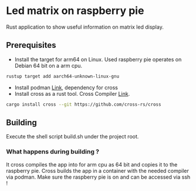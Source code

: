 # Led matrix on raspberry pie

Rust application to show useful information on matrix led display. 

## Prerequisites 

- Install the target for arm64 on Linux. Used raspberry pie operates on Debian 64 bit on a arm cpu.
```sh
rustup target add aarch64-unknown-linux-gnu
```
- Install podman [Link](https://podman.io/), dependency for cross 
- Install cross as a rust tool. Cross Compiler [Link](https://github.com/cross-rs/cross).
```sh
cargo install cross --git https://github.com/cross-rs/cross
```

## Building 

Execute the shell script build.sh under the project root.

### What happens during building ?
It cross compiles the app into for arm cpu as 64 bit and copies it to the raspberry pie.
Cross builds the app in a container with the needed compiler via podman. 
Make sure the raspberry pie is on and can be accessed via ssh !

